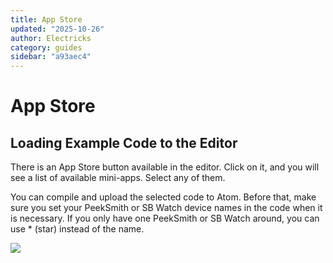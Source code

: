 ```yaml
---
title: App Store
updated: "2025-10-26"
author: Electricks
category: guides
sidebar: "a93aec4"
---
```


# App Store

## Loading Example Code to the Editor

There is an App Store button available in the editor. Click on it, and you will see a list of available mini-apps. Select any of them.

You can compile and upload the selected code to Atom. Before that, make sure you set your PeekSmith or SB Watch device names in the code when it is necessary. If you only have one PeekSmith or SB Watch around, you can use * (star) instead of the name.

![](https://electricks.info/wp-content/uploads/2024/08/App-Store-1024x643.jpg)